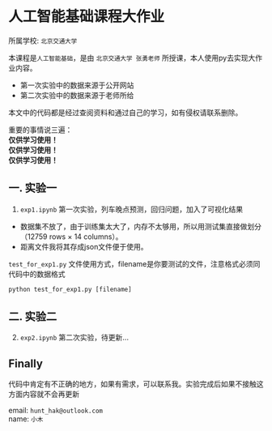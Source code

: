 # 人工智能基础课程大作业

所属学校: `北京交通大学`

本课程是`人工智能基础`，是由 `北京交通大学 张勇老师` 所授课，本人使用py去实现大作业内容。

- 第一次实验中的数据来源于公开网站
- 第二次实验中的数据来源于老师所给

本文中的代码都是经过查阅资料和通过自己的学习，如有侵权请联系删除。

重要的事情说三遍：</br>
**仅供学习使用！** </br>
**仅供学习使用！** </br>
**仅供学习使用！** </br>

## 一. 实验一
1. `exp1.ipynb` 第一次实验，列车晚点预测，回归问题，加入了可视化结果

- 数据集不放了，由于训练集太大了，内存不太够用，所以用测试集直接做划分（12759 rows × 14 columns）。
- 距离文件我将其存成json文件便于使用。

`test_for_exp1.py` 文件使用方式，filename是你要测试的文件，注意格式必须同代码中的数据格式

```cmd
python test_for_exp1.py [filename]
```

## 二. 实验二
2. `exp2.ipynb` 第二次实验，待更新...



## Finally
代码中肯定有不正确的地方，如果有需求，可以联系我。实验完成后如果不接触这方面内容就不会再更新

email: `hunt_hak@outlook.com` </br>
name: `小木`